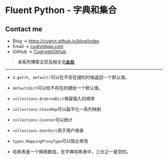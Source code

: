 # Fluent Python - 字典和集合

## Contact me

* Blog -> <https://cugtyt.github.io/blog/index>
* Email -> <cugtyt@qq.com>
* GitHub -> [Cugtyt@GitHub](https://github.com/Cugtyt)

> **本系列博客主页及相关见**[**此处**](https://cugtyt.github.io/blog/effective-python/index)

---

* `d.get(k, default)`可以在不存在键的时候返回一个默认值。
* `defaultdict`可以给不存在的键给一个默认值。
* `collections.OrderedDict`保留插入的顺序
* `collections.ChainMap`可以扁平化一系列映射
* `collections.Counter`可以统计
* `collections.UserDict`用于用户继承
* `types.MappingProxyType`可以阻止修改

* 哈希表是一个稀疏数组，在字典哈希表中，三分之一是空的。